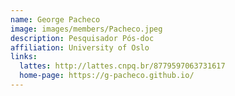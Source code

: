 ```yaml
---
name: George Pacheco
image: images/members/Pacheco.jpeg
description: Pesquisador Pós-doc
affiliation: University of Oslo
links:
  lattes: http://lattes.cnpq.br/8779597063731617
  home-page: https://g-pacheco.github.io/
---
```



